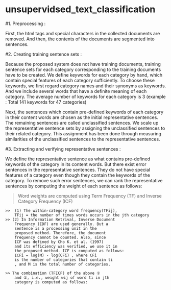 # unsupervidsed_text_classification

#1. Preprocessing :

First, the html tags and special characters in the
collected documents are removed. And then, the
contents of the documents are segmented into
sentences. 


#2. Creating training sentence sets :

Because the proposed system does not have
training documents, training sentence sets for
each category corresponding to the training
documents have to be created. We define
keywords for each category by hand, which
contain special features of each category
sufficiently. To choose these keywords, we first
regard category names and their synonyms as
keywords. And we include several words that
have a definite meaning of each category. The
average number of keywords for each category
is 3 (example : Total 141 keywords for 47 categories)

Next, the sentences which contain pre-defined
keywords of each category in their content
words are chosen as the initial representative
sentences. The remaining sentences are called
unclassified sentences. We scale up the
representative sentence sets by assigning the
unclassified sentences to their related category.
This assignment has been done through
measuring similarities of the unclassified
sentences to the representative sentences. 

#3. Extracting and verifying representative
sentences :

We define the representative sentence as what
contains pre-defined keywords of the category in
its content words. But there exist error sentences
in the representative sentences. They do not
have special features of a category even though
they contain the keywords of the category. To
remove such error sentences, we can rank the
representative sentences by computing the
weight of each sentence as follows:

>  Word weights are computed using Term
Frequency (TF) and Inverse Category Frequency
(ICF) 

    >>  (1) The within-category word frequency(TFij),
        TFij = the number of times words occurs in the jth category 
    >> (2) In Information Retrival, Inverse Document
        Frequency (IDF) are used generally. But a
        sentence is a processing unit in the
        proposed method. Therefore, the document
        frequency cannot be counted. Also, since
        ICF was defined by Cho K. et al. (1997)
        and its efficiency was verified, we use it in
        the proposed method. ICF is computed as follows:
        ICFi = log(M) - log(CFi) , where CFi
        is the number of categories that contain ti
        , and M is the total number of categories.

    >> The combination (TFICF) of the above ①
        and ②, i.e., weight wij of word ti in jth
        category is computed as follows:
